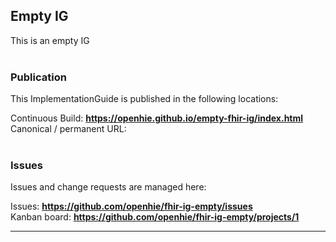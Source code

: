 Empty IG
---
This is an empty IG
<br> </br>
###
### Publication
This ImplementationGuide is published in the following locations:

Continuous Build: __https://openhie.github.io/empty-fhir-ig/index.html__  
Canonical / permanent URL: 
<br> </br>

### Issues
Issues and change requests are managed here:  

Issues:  __https://github.com/openhie/fhir-ig-empty/issues__  
Kanban board:  __https://github.com/openhie/fhir-ig-empty/projects/1__  

---
 


 
